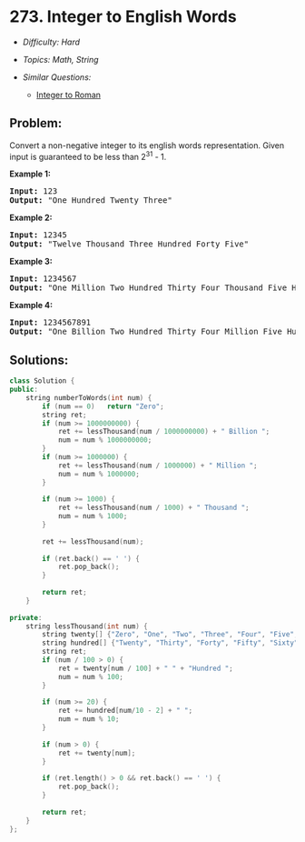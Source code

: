 # 273. Integer to English Words

* *Difficulty: Hard*

* *Topics: Math, String*

* *Similar Questions:*

  * [Integer to Roman](integer-to-roman.md)

## Problem:

<p>Convert a non-negative integer to its english words representation. Given input is guaranteed to be less than 2<sup>31</sup> - 1.</p>

<p><b>Example 1:</b></p>

<pre>
<b>Input:</b> 123
<b>Output:</b> &quot;One Hundred Twenty Three&quot;
</pre>

<p><b>Example 2:</b></p>

<pre>
<b>Input:</b> 12345
<b>Output:</b> &quot;Twelve Thousand Three Hundred Forty Five&quot;</pre>

<p><b>Example 3:</b></p>

<pre>
<b>Input:</b> 1234567
<b>Output:</b> &quot;One Million Two Hundred Thirty Four Thousand Five Hundred Sixty Seven&quot;
</pre>

<p><b>Example 4:</b></p>

<pre>
<b>Input:</b> 1234567891
<b>Output:</b> &quot;One Billion Two Hundred Thirty Four Million Five Hundred Sixty Seven Thousand Eight Hundred Ninety One&quot;
</pre>

## Solutions:

```c++
class Solution {
public:
    string numberToWords(int num) {
        if (num == 0)   return "Zero";
        string ret;
        if (num >= 1000000000) {
            ret += lessThousand(num / 1000000000) + " Billion ";
            num = num % 1000000000;
        }
        if (num >= 1000000) {
            ret += lessThousand(num / 1000000) + " Million ";
            num = num % 1000000;
        }
        
        if (num >= 1000) {
            ret += lessThousand(num / 1000) + " Thousand ";
            num = num % 1000;
        }
        
        ret += lessThousand(num);
        
        if (ret.back() == ' ') {
            ret.pop_back();
        }
        
        return ret;
    }
    
private:
    string lessThousand(int num) {
        string twenty[] {"Zero", "One", "Two", "Three", "Four", "Five", "Six", "Seven", "Eight", "Nine", "Ten", "Eleven", "Twelve", "Thirteen", "Fourteen", "Fifteen", "Sixteen", "Seventeen", "Eighteen", "Nineteen"};
        string hundred[] {"Twenty", "Thirty", "Forty", "Fifty", "Sixty", "Seventy", "Eighty", "Ninety"};
        string ret;
        if (num / 100 > 0) {
            ret = twenty[num / 100] + " " + "Hundred ";
            num = num % 100;
        }
        
        if (num >= 20) {
            ret += hundred[num/10 - 2] + " ";
            num = num % 10;
        }
        
        if (num > 0) {
            ret += twenty[num];
        }
        
        if (ret.length() > 0 && ret.back() == ' ') {
            ret.pop_back();
        }
        
        return ret;
    }
};
```
